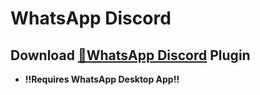 # WhatsApp Discord
## Download [**🔽WhatsApp Discord**](https://betterdiscord.net/ghdl?url=https://raw.githubusercontent.com/Strencher/BetterDiscordStuff/master/WhatsAppDiscord/WhatsAppDiscord.plugin.js) Plugin

 - **!!Requires WhatsApp Desktop App!!**